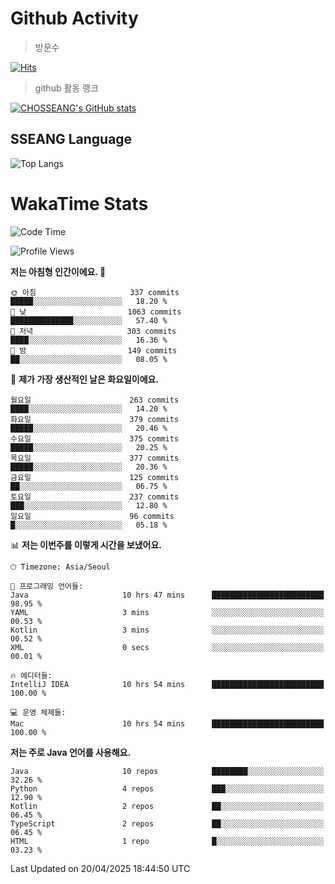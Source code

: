 <!--
**CHOSSEANG/CHOSSEANG** is a ✨ _special_ ✨ repository because its `README.md` (this file) appears on your GitHub profile.

Here are some ideas to get you started:

- 🔭 I’m currently working on ...
- 🌱 I’m currently learning ...
- 👯 I’m looking to collaborate on ...
- 🤔 I’m looking for help with ...
- 💬 Ask me about ...
- 📫 How to reach me: ...
- 😄 Pronouns: ...
- ⚡ Fun fact: ...
-->

# Github Activity
> 방문수

[![Hits](https://hits.seeyoufarm.com/api/count/incr/badge.svg?url=https%3A%2F%2Fgithub.com%2FCHOSSEANG&count_bg=%238AED3E&title_bg=%23495358&icon=electron.svg&icon_color=%23E7E7E7&title=CHOSSEANG&edge_flat=false)](https://hits.seeyoufarm.com)
> github 활동 랭크

[![CHOSSEANG's GitHub stats](https://github-readme-stats.vercel.app/api?username=CHOSSEANG)](https://github.com/CHOSSEANG/github-readme-stats)

## SSEANG Language
![Top Langs](https://github-readme-stats.vercel.app/api/top-langs/?username=CHOSSEANG&layout=compact)

# WakaTime Stats

<!--START_SECTION:waka-->
![Code Time](http://img.shields.io/badge/Code%20Time-507%20hrs%2037%20mins-blue)

![Profile Views](http://img.shields.io/badge/Profile%20Views-3-blue)

**저는 아침형 인간이에요. 🐤** 

```text
🌞 아침                     337 commits         █████░░░░░░░░░░░░░░░░░░░░   18.20 % 
🌆 낮　                     1063 commits        ██████████████░░░░░░░░░░░   57.40 % 
🌃 저녁                     303 commits         ████░░░░░░░░░░░░░░░░░░░░░   16.36 % 
🌙 밤　                     149 commits         ██░░░░░░░░░░░░░░░░░░░░░░░   08.05 % 
```
📅 **제가 가장 생산적인 날은 화요일이에요.** 

```text
월요일                      263 commits         ████░░░░░░░░░░░░░░░░░░░░░   14.20 % 
화요일                      379 commits         █████░░░░░░░░░░░░░░░░░░░░   20.46 % 
수요일                      375 commits         █████░░░░░░░░░░░░░░░░░░░░   20.25 % 
목요일                      377 commits         █████░░░░░░░░░░░░░░░░░░░░   20.36 % 
금요일                      125 commits         ██░░░░░░░░░░░░░░░░░░░░░░░   06.75 % 
토요일                      237 commits         ███░░░░░░░░░░░░░░░░░░░░░░   12.80 % 
일요일                      96 commits          █░░░░░░░░░░░░░░░░░░░░░░░░   05.18 % 
```


📊 **저는 이번주를 이렇게 시간을 보냈어요.** 

```text
🕑︎ Timezone: Asia/Seoul

💬 프로그래밍 언어들: 
Java                     10 hrs 47 mins      █████████████████████████   98.95 % 
YAML                     3 mins              ░░░░░░░░░░░░░░░░░░░░░░░░░   00.53 % 
Kotlin                   3 mins              ░░░░░░░░░░░░░░░░░░░░░░░░░   00.52 % 
XML                      0 secs              ░░░░░░░░░░░░░░░░░░░░░░░░░   00.01 % 

🔥 에디터들: 
IntelliJ IDEA            10 hrs 54 mins      █████████████████████████   100.00 % 

💻 운영 체제들: 
Mac                      10 hrs 54 mins      █████████████████████████   100.00 % 
```

**저는 주로 Java 언어를 사용해요.** 

```text
Java                     10 repos            ████████░░░░░░░░░░░░░░░░░   32.26 % 
Python                   4 repos             ███░░░░░░░░░░░░░░░░░░░░░░   12.90 % 
Kotlin                   2 repos             ██░░░░░░░░░░░░░░░░░░░░░░░   06.45 % 
TypeScript               2 repos             ██░░░░░░░░░░░░░░░░░░░░░░░   06.45 % 
HTML                     1 repo              █░░░░░░░░░░░░░░░░░░░░░░░░   03.23 % 
```




 Last Updated on 20/04/2025 18:44:50 UTC
<!--END_SECTION:waka-->
